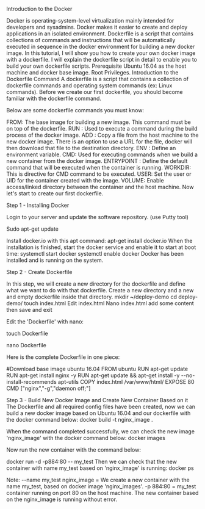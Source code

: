 Introduction to the Docker

Docker is operating-system-level virtualization mainly intended for developers and sysadmins. Docker makes it easier to create and deploy applications in an isolated environment. 
 Dockerfile is a script that contains collections of commands and instructions that will be automatically executed in sequence in the docker environment for building a new docker image.
In this tutorial, I will show you how to create your own docker image with a dockerfile. I will explain the dockerfile script in detail to enable you to build your own dockerfile scripts.
Prerequisite
Ubuntu 16.04 as the host machine and docker base image.
Root Privileges.
Introduction to the Dockerfile Command
A dockerfile is a script that contains a collection of dockerfile commands and operating system commands (ex: Linux commands). Before we create our first dockerfile, you should become familiar with the dockerfile command.
 
  
Below are some dockerfile commands you must know:

FROM: The base image for building a new image. This command must be on top of the dockerfile.
RUN : Used to execute a command during the build process of the docker image.
ADD : Copy a file from the host machine to the new docker image. There is an option to use a URL for the file, docker will then download that file to the destination directory.
ENV : Define an environment variable.
CMD: Used for executing commands when we build a new container from the docker image.
ENTRYPOINT : Define the default command that will be executed when the container is running.
WORKDIR: This is directive for CMD command to be executed.
USER: Set the user or UID for the container created with the image.
VOLUME: Enable access/linked directory between the container and the host machine.
Now let's start to create our first dockerfile.
 
Step 1 - Installing Docker

Login to your server and update the software repository. (use Putty tool)
 
Sudo apt-get update

Install docker.io with this apt command:
apt-get install docker.io
When the installation is finished, start the docker service and enable it to start at boot time:
systemctl start docker
systemctl enable docker
Docker has been installed and is running on the system.
 
Step 2 - Create Dockerfile

In this step, we will create a new directory for the dockerfile and define what we want to do with that dockerfile.
Create a new directory and a new and empty dockerfile inside that directory.
mkdir ~/deploy-demo
cd deploy-demo/
touch index.html
Edit index.html
Nano index.html add some content then save and exit

 
Edit the 'Dockerfile' with nano:

touch Dockerfile

nano Dockerfile

Here is the complete Dockerfile in one piece:

#Download base image ubuntu 16.04
FROM ubuntu
RUN apt-get update
RUN apt-get install nginx -y
RUN apt-get update && apt-get install -y --no-install-recommends apt-utils
COPY index.html /var/www/html/
EXPOSE 80
CMD ["nginx","-g","daemon off;"]								

Step 3 - Build New Docker Image and Create New Container Based on it
The Dockerfile and all required config files have been created, now we can build a new docker image based on Ubuntu 16.04 and our dockerfile with the docker command below:
docker build -t nginx_image .

When the command completed successfully, we can check the new image 'nginx_image' with the docker command below:
docker images

Now run the new container with the command below:

docker run -d -p884:80 -- my_test
Then we can check that the new container with name my_test based on 'nginx_image' is running:
docker ps

Note:
--name my_test nginx_image = We create a new container with the name my_test, based on docker image 'nginx_images'.
-p 884:80 = my_test container running on port 80 on the host machine.
The new container based on the nginx_image is running without error.

